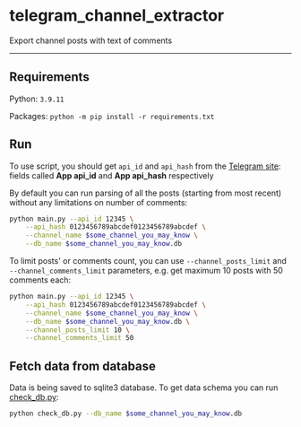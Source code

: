 # telegram_channel_extractor

Export channel posts with text of comments

---

## Requirements

Python: `3.9.11`

Packages: `python -m pip install -r requirements.txt`

## Run

To use script, you should get `api_id` and `api_hash` from the [Telegram site](https://my.telegram.org/apps): fields called **App api_id** and **App api_hash** respectively 

By default you can run parsing of all the posts (starting from most recent) without any limitations on number of comments:

```bash
python main.py --api_id 12345 \
    --api_hash 0123456789abcdef0123456789abcdef \
    --channel_name $some_channel_you_may_know \
    --db_name $some_channel_you_may_know.db
```

To limit posts' or comments count, you can use `--channel_posts_limit` and `--channel_comments_limit` parameters, e.g. get maximum 10 posts with 50 comments each:

```bash
python main.py --api_id 12345 \
    --api_hash 0123456789abcdef0123456789abcdef \
    --channel_name $some_channel_you_may_know \
    --db_name $some_channel_you_may_know.db \
    --channel_posts_limit 10 \
    --channel_comments_limit 50
```

## Fetch data from database

Data is being saved to sqlite3 database.
To get data schema you can run [check_db.py](check_db.py):

```bash
python check_db.py --db_name $some_channel_you_may_know.db
```
